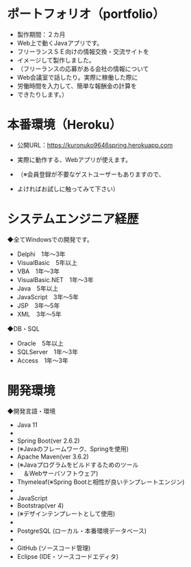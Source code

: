 # ポートフォリオ（portfolio）
* 製作期間：２カ月
* Web上で動くJavaアプリです。
* フリーランスＳＥ向けの情報交換・交流サイトを
* イメージして製作しました。
* （フリーランスの応募がある会社の情報について
* Web会議室で話したり。実際に稼働した際に
* 労働時間を入力して、簡単な報酬金の計算を
* できたりします。）

# 本番環境（Heroku）
* 公開URL：https://kuronuko9646spring.herokuapp.com

* 実際に動作する、Webアプリが使えます。
* （※会員登録が不要なゲストユーザーもありますので、
* よければお試しに触ってみて下さい）

# システムエンジニア経歴
◆全てWindowsでの開発です。
* Delphi　1年～3年
* VisualBasic　5年以上
* VBA　1年～3年
* VisualBasic.NET　1年～3年
* Java　5年以上
* JavaScript　3年～5年
* JSP　3年～5年
* XML　3年～5年

◆DB・SQL
* Oracle　5年以上
* SQLServer　1年～3年
* Access　1年～3年

# 開発環境
◆開発言語・環境
* Java 11
* 　
* Spring Boot(ver 2.6.2)
* (※Javaのフレームワーク、Springを使用)
* Apache Maven(ver 3.6.2)
* (※Javaプログラムをビルドするためのツール
*  　＆Webサーバソフトウェア)
* Thymeleaf(※Spring Bootと相性が良いテンプレートエンジン)
* 　
* JavaScript
* Bootstrap(ver 4)
* (※デザインテンプレートとして使用)
* 　
* PostgreSQL (ローカル・本番環境データベース)
* 　
* GitHub (ソースコード管理)
* Eclipse (IDE・ソースコードエディタ)